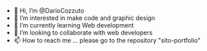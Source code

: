- 👋 Hi, I’m @DarioCozzuto
- 👀 I’m interested in make code and graphic design 
- 🌱 I’m currently learning Web development
- 💞️ I’m looking to collaborate with web developers 
- 📫 How to reach me ... please go to the repository "sito-portfolio"

<!---
DarioCozzuto/DarioCozzuto is a ✨ special ✨ repository because its `README.md` (this file) appears on your GitHub profile.
You can click the Preview link to take a look at your changes.
--->
